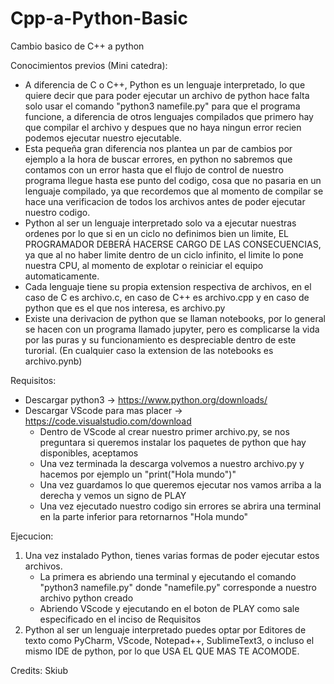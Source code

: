 # Cpp-a-Python-Basic
Cambio basico de C++ a python

Conocimientos previos (Mini catedra):
  - A diferencia de C o C++, Python es un lenguaje interpretado, lo que quiere decir que para poder ejecutar un archivo de python hace falta solo usar el comando "python3 namefile.py" para que el programa funcione, a diferencia de otros lenguajes compilados que primero hay que compilar el archivo y despues que no haya ningun error recien podemos ejecutar nuestro ejecutable.
  - Esta pequeña gran diferencia nos plantea un par de cambios por ejemplo a la hora de buscar errores, en python no sabremos que contamos con un error hasta que el flujo de control de nuestro programa llegue hasta ese punto del codigo, cosa que no pasaria en un lenguaje compilado, ya que recordemos que al momento de compilar se hace una verificacion de todos los archivos antes de poder ejecutar nuestro codigo.
  - Python al ser un lenguaje interpretado solo va a ejecutar nuestras ordenes por lo que si en un ciclo no definimos bien un limite, EL PROGRAMADOR DEBERÁ HACERSE CARGO DE LAS CONSECUENCIAS, ya que al no haber limite dentro de un ciclo infinito, el limite lo pone nuestra CPU, al momento de explotar o reiniciar el equipo automaticamente.
  - Cada lenguaje tiene su propia extension respectiva de archivos, en el caso de C es archivo.c, en caso de C++ es archivo.cpp y en caso de python que es el que nos interesa, es archivo.py
  - Existe una derivacion de python que se llaman notebooks, por lo general se hacen con un programa llamado jupyter, pero es complicarse la vida por las puras y su funcionamiento es despreciable dentro de este turorial. (En cualquier caso la extension de las notebooks es archivo.pynb)
  
Requisitos:
  - Descargar python3 -> https://www.python.org/downloads/
  - Descargar VScode para mas placer -> https://code.visualstudio.com/download
    - Dentro de VScode al crear nuestro primer archivo.py, se nos preguntara si queremos instalar los paquetes de python que hay disponibles, aceptamos
    - Una vez terminada la descarga volvemos a nuestro archivo.py y hacemos por ejemplo un "print("Hola mundo")"
    - Una vez guardamos lo que queremos ejecutar nos vamos arriba a la derecha y vemos un signo de PLAY
    - Una vez ejecutado nuestro codigo sin errores se abrira una terminal en la parte inferior para retornarnos "Hola mundo"
    
Ejecucion:
 1. Una vez instalado Python, tienes varias formas de poder ejecutar estos archivos.
    - La primera es abriendo una terminal y ejecutando el comando "python3 namefile.py" donde "namefile.py" corresponde a nuestro archivo python creado
    - Abriendo VScode y ejecutando en el boton de PLAY como sale especificado en el inciso de Requisitos
 2. Python al ser un lenguaje interpretado puedes optar por Editores de texto como PyCharm, VScode, Notepad++, SublimeText3, o incluso el mismo IDE de python, por lo que USA EL QUE MAS TE ACOMODE.
 
 Credits: Skiub
